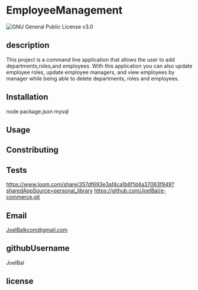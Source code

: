 # EmployeeManagement
![GNU General Public License v3.0](https://img.shields.io/badge/license-GNU%20General%20Public%20License%20v3.0-orange)

## description
This project is a command line application that allows the user to add departments,roles,and employees.  With this application you can also update employee roles, update employee managers, and view employees by manager while being able to delete departments, roles and employees.


## Installation
node package.json
mysql

## Usage

## Constributing

## Tests
https://www.loom.com/share/357df693e3af4ca1b6f1d4a37063f949?sharedAppSource=personal_library
https://github.com/JoelBal/e-commerce.git

## Email
JoelBalkcom@gmail.com

## githubUsername
JoelBal

## license

